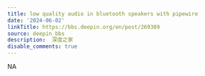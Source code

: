 ```yaml
---
title: low quality audio in bluetooth speakers with pipewire
date: '2024-06-02'
linkTitle: https://bbs.deepin.org/en/post/269309
source: deepin_bbs
description:  深度之家 
disable_comments: true
---
```

NA
